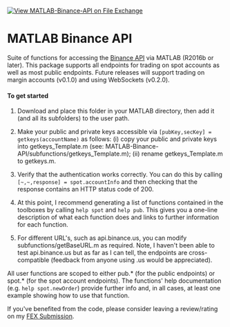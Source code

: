 [![View MATLAB-Binance-API on File Exchange](https://www.mathworks.com/matlabcentral/images/matlab-file-exchange.svg)](https://uk.mathworks.com/matlabcentral/fileexchange/95558-matlab-binance-api)

# MATLAB Binance API
Suite of functions for accessing the [Binance API](https://binance-docs.github.io/apidocs/spot/en/#introduction) via MATLAB (R2016b or later). This package supports all endpoints for trading on spot accounts as well as most public endpoints. Future releases will support trading on margin accounts (v0.1.0) and using WebSockets (v0.2.0).

#### To get started 

1.	Download and place this folder in your MATLAB directory, then add it (and all its subfolders) to the user path. 

2.  Make your public and private keys accessible via `[pubKey,secKey] = getkeys(accountName)` as follows: (i) copy your public and private keys into getkeys_Template.m (see: MATLAB-Binance-API/subfunctions/getkeys_Template.m); (ii) rename getkeys_Template.m to getkeys.m.

3.  Verify that the authentication works correctly. You can do this by calling `[~,~,response] = spot.accountInfo` and then checking that the response contains an HTTP status code of 200.

4.	At this point, I recommend generating a list of functions contained in the toolboxes by calling `help spot` and `help pub`. This gives you a one-line description of what each function does and links to further information for each function.

5.	For different URL's, such as api.binance.us, you can modify subfunctions/getBaseURL.m as required. Note, I haven't been able to test api.binance.us but as far as I can tell, the endpoints are cross-compatible (feedback from anyone using .us would be appreciated).

All user functions are scoped to either pub.* (for the public endpoints) or spot.* (for the spot account endpoints). The functions' help documentation (e.g. `help spot.newOrder`) provide further info and, in all cases, at least one example showing how to use that function.

If you've benefited from the code, please consider leaving a review/rating on my [FEX Submission](https://uk.mathworks.com/matlabcentral/fileexchange/95558-matlab-binance-api).

